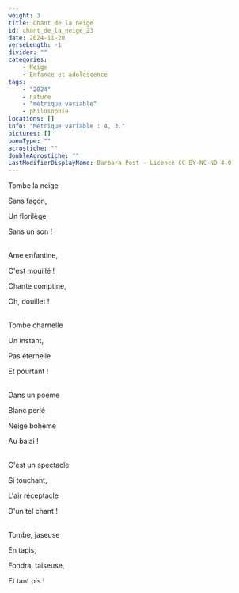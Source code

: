```yaml
---
weight: 3
title: Chant de la neige
id: chant_de_la_neige_23
date: 2024-11-20
verseLength: -1
divider: ""
categories:
    - Neige
    - Enfance et adolescence
tags:
    - "2024"
    - nature
    - "métrique variable"
    - philosophie
locations: []
info: "Métrique variable : 4, 3."
pictures: []
poemType: ""
acrostiche: ""
doubleAcrostiche: ""
LastModifierDisplayName: Barbara Post - Licence CC BY-NC-ND 4.0
---
```

Tombe la neige

Sans façon,

Un florilège

Sans un son !

 \
Ame enfantine,

C'est mouillé !

Chante comptine,

Oh, douillet !

 \
Tombe charnelle

Un instant,

Pas éternelle

Et pourtant !

 \
Dans un poème

Blanc perlé

Neige bohème

Au balai !

 \
C'est un spectacle

Si touchant,

L'air réceptacle

D'un tel chant !

 \
Tombe, jaseuse

En tapis,

Fondra, taiseuse,

Et tant pis !